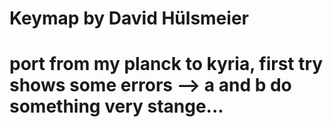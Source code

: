 # Keymap by David Hülsmeier

# port from my planck to kyria, first try shows some errors --> a and b do something very stange...

